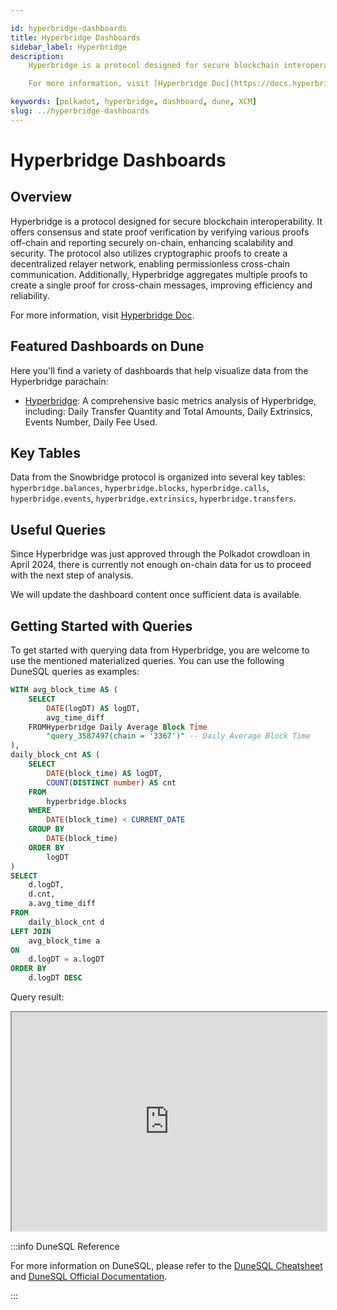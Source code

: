 ```yaml
---

id: hyperbridge-dashboards
title: Hyperbridge Dashboards
sidebar_label: Hyperbridge
description:
    Hyperbridge is a protocol designed for secure blockchain interoperability. It offers consensus and state proof verification by verifying various proofs off-chain and reporting securely on-chain, enhancing scalability and security. The protocol also utilizes cryptographic proofs to create a decentralized relayer network, enabling permissionless cross-chain communication. Additionally, Hyperbridge aggregates multiple proofs to create a single proof for cross-chain messages, improving efficiency and reliability. 

    For more information, visit [Hyperbridge Doc](https://docs.hyperbridge.network/).

keywords: [polkadot, hyperbridge, dashboard, dune, XCM]
slug: ../hyperbridge-dashboards
---
```


# Hyperbridge Dashboards

## Overview

Hyperbridge is a protocol designed for secure blockchain interoperability. It offers consensus and state proof verification by verifying various proofs off-chain and reporting securely on-chain, enhancing scalability and security. The protocol also utilizes cryptographic proofs to create a decentralized relayer network, enabling permissionless cross-chain communication. Additionally, Hyperbridge aggregates multiple proofs to create a single proof for cross-chain messages, improving efficiency and reliability. 

For more information, visit [Hyperbridge Doc](https://docs.hyperbridge.network/).

## Featured Dashboards on Dune

Here you'll find a variety of dashboards that help visualize data from the Hyperbridge parachain:

- [Hyperbridge](https://dune.com/substrate/hyperbridge): A comprehensive basic metrics analysis of Hyperbridge, including: Daily Transfer Quantity and Total Amounts, Daily Extrinsics, Events Number, Daily Fee Used.

## Key Tables

Data from the Snowbridge protocol is organized into several key tables: `hyperbridge.balances`, `hyperbridge.blocks`, `hyperbridge.calls`, `hyperbridge.events`, `hyperbridge.extrinsics`, `hyperbridge.transfers`.

## Useful Queries

Since Hyperbridge was just approved through the Polkadot crowdloan in April 2024, there is currently not enough on-chain data for us to proceed with the next step of analysis.

We will update the dashboard content once sufficient data is available.

## Getting Started with Queries

To get started with querying data from Hyperbridge, you are welcome to use the mentioned materialized
queries. You can use the following DuneSQL queries as examples:

```sql title="Hyperbridge Daily Average Block Time" showLineNumbers
WITH avg_block_time AS (
    SELECT
        DATE(logDT) AS logDT,
        avg_time_diff
    FROMHyperbridge Daily Average Block Time
        "query_3587497(chain = '3367')" -- Daily Average Block Time
),
daily_block_cnt AS (
    SELECT
        DATE(block_time) AS logDT,
        COUNT(DISTINCT number) AS cnt
    FROM
        hyperbridge.blocks
    WHERE
        DATE(block_time) < CURRENT_DATE
    GROUP BY
        DATE(block_time)
    ORDER BY
        logDT
)
SELECT
    d.logDT,
    d.cnt,
    a.avg_time_diff
FROM
    daily_block_cnt d
LEFT JOIN
    avg_block_time a
ON
    d.logDT = a.logDT
ORDER BY
    d.logDT DESC

```

Query result:

<iframe src="https://dune.com/embeds/3859235/6491113" height="350" width="100%"></iframe>

:::info DuneSQL Reference

For more information on DuneSQL, please refer to the [DuneSQL Cheatsheet](../dunesql-cheatsheet.md)
and
[DuneSQL Official Documentation](https://docs.dune.com/query-engine/Functions-and-operators/index).

:::

